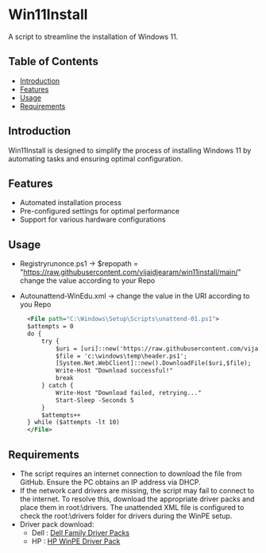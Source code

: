 # Win11Install

A script to streamline the installation of Windows 11.

## Table of Contents

- [Introduction](#introduction)
- [Features](#features)
- [Usage](#usage)
- [Requirements](#requirements)
  
## Introduction

Win11Install is designed to simplify the process of installing Windows 11 by automating tasks and ensuring optimal configuration.

## Features

- Automated installation process
- Pre-configured settings for optimal performance
- Support for various hardware configurations

## Usage
- Registryrunonce.ps1 -> $repopath = "https://raw.githubusercontent.com/vijaidjearam/win11install/main/" change the value according to your Repo
- Autounattend-WinEdu.xml -> change the value in the URI according to you Repo

  ```xml
	<File path="C:\Windows\Setup\Scripts\unattend-01.ps1">
	$attempts = 0
	do {
	    try {
	        $uri = [uri]::new('https://raw.githubusercontent.com/vijaidjearam/win11install/main/registryrunonce.ps1');
	        $file = 'c:\windows\temp\header.ps1';
	        [System.Net.WebClient]::new().DownloadFile($uri,$file);
	        Write-Host "Download successful!"
	        break
	    } catch {
	        Write-Host "Download failed, retrying..."
	        Start-Sleep -Seconds 5
	    }
	    $attempts++
	} while ($attempts -lt 10)
	</File>
  ```
## Requirements
 - The script requires an internet connection to download the file from GitHub. Ensure the PC obtains an IP address via DHCP.
 - If the network card drivers are missing, the script may fail to connect to the internet. To resolve this, download the appropriate driver packs and place them in root:\drivers. The unattended XML file is configured to check the root:\drivers folder for drivers during the WinPE setup.
 - Driver pack download:
     - Dell : [Dell Family Driver Packs](https://www.dell.com/support/kbdoc/en-us/000180534/dell-family-driver-packs)
     - HP : [HP WinPE Driver Pack](https://ftp.hp.com/pub/caps-softpaq/cmit/HP_WinPE_DriverPack.html)

